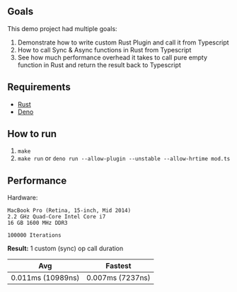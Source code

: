 ## Goals

This demo project had multiple goals:

1. Demonstrate how to write custom Rust Plugin and call it from Typescript
2. How to call Sync & Async functions in Rust from Typescript
3. See how much performance overhead it takes to call pure empty function in Rust and return the result back to Typescript

## Requirements

- [Rust](https://www.rust-lang.org/tools/install)
- [Deno](https://deno.land/#installation)

## How to run

1. `make`
2. `make run` or `deno run --allow-plugin --unstable --allow-hrtime mod.ts`

## Performance

Hardware:

```
MacBook Pro (Retina, 15-inch, Mid 2014)
2.2 GHz Quad-Core Intel Core i7
16 GB 1600 MHz DDR3
```

```
100000 Iterations
```

**Result:**
1 custom (sync) op call duration

| Avg               | Fastest          |
| ----------------- | ---------------- |
| 0.011ms (10989ns) | 0.007ms (7237ns) |
